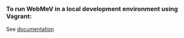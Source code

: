### To run WebMeV in a local development environment using Vagrant:

See [documentation](https://web-mev.github.io/mev-backend/mev_cluster_setup/#local-development-using-vagrant)
